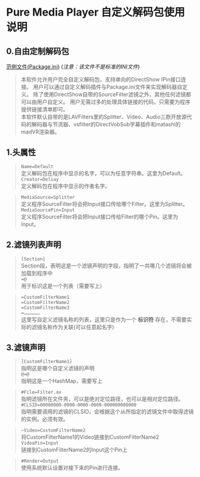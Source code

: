 # Pure Media Player 自定义解码包使用说明
## 0.自由定制解码包

[范例文件(Package.ini)](Default/Package.ini)
(*注意：该文件不是标准的INI文件*)

>本软件允许用户完全自定义解码包，支持单向的DirectShow IPin接口连接。
>用户可以通过自定义解码插件与Package.ini文件来实现解码器自定义。
>除了使用DirectShow自带的SourceFilter滤镜之外，其他任何滤镜都可以由用户自定义。
>用户无需过多的处理具体链接的代码，只需要为程序提供链接清单即可。  
> 本软件默认自带的是LAVFilters里的Splitter、Video、Audio三款开放源代码的解码器与节流器、vsfilter的DirectVobSub字幕插件和matashi的madVR渲染器。

## 1.头属性

> `Name=Default`  
>定义解码包在程序中显示的名字，可以为任意字符串。这里为Default。  
> `Creator=Deliay`  
>定义解码包在程序中显示的作者名字。

>`MediaSource=Splitter`  
>定义程序SourceFilter将会把Input接口传给哪个Filter。这里为Splitter。  
>`MediaSourcePin=Input`  
>定义程序SourceFilter将会把Input接口传给Filter的哪个Pin。这里为Input。

## 2.滤镜列表声明
>`[Section]`  
>Section段，表明这是一个滤镜声明的字段，指明了一共哪几个滤镜将会被加载到程序中  
>`=@`  
>用于标识这是一个列表（需要写上）

>`=CustomFilterName1`  
>`=CustomFilterName2`  
>`=CustomFilterName3`  
>`=………………`  
>这里写自定义滤镜名称的列表，这里只是作为一个 **标识符** 存在，不需要实际的滤镜名称作为关联(可以任意起名字)

## 3.滤镜声明
>`[CustomFilterName1]`  
>指明这是哪个自定义滤镜的声明  
>`@=@`  
>指明这是一个HashMap，需要写上

>`#File=Filter.ax`  
>指明滤镜所在文件夹，可以是绝对定位路径，也可以是相对定位路径。  
>`#CLSID=00000000-0000-0000-0000-000000000000`  
>指明需要调用的滤镜的CLSID，会根据这个从所指定的滤镜文件中取得滤镜的实例。必须有效。

>`~Video=CustomFilterName2`  
>将CustomFilterName1的Video链接到CustomFilterName2  
>`VideoPin=Input`  
>链接到CustomFilterName2的Input这个Pin上

>`#Render=Output`  
>使用系统默认设置对接下来的Pin进行连接。